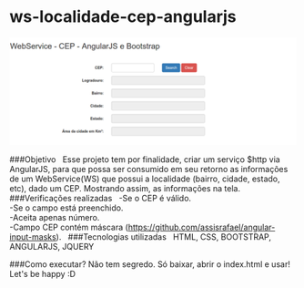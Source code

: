 # ws-localidade-cep-angularjs

<div><img alt="print" src="img/print.png" /></div>

###Objetivo			 
Esse projeto tem por finalidade, criar um serviço $http via AngularJS, para que possa ser consumido em seu retorno as informações de um WebService(WS) que possui a localidade (bairro, cidade, estado, etc), dado um CEP. Mostrando assim, as informações na tela.
			 
###Verificações realizadas			 
  -Se o CEP é válido.<br>
  -Se o campo está preenchido.<br>
  -Aceita apenas número.<br>
  -Campo CEP contém máscara (https://github.com/assisrafael/angular-input-masks).
			 
###Tecnologias utilizadas			 
  HTML, CSS, BOOTSTRAP, ANGULARJS, JQUERY			 

###Como executar?
Não tem segredo. Só baixar, abrir o index.html e usar!<br>
Let's be happy :D
